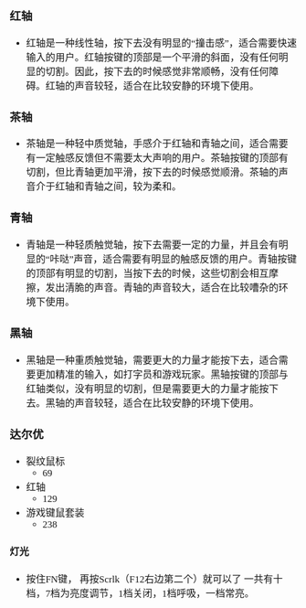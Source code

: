 <span  style="font-family: Simsun,serif; font-size: 17px; ">

### 红轴

- 红轴是一种线性轴，按下去没有明显的“撞击感”，适合需要快速输入的用户。红轴按键的顶部是一个平滑的斜面，没有任何明显的切割。因此，按下去的时候感觉非常顺畅，没有任何障碍。红轴的声音较轻，适合在比较安静的环境下使用。

### 茶轴

- 茶轴是一种轻中质觉轴，手感介于红轴和青轴之间，适合需要有一定触感反馈但不需要太大声响的用户。茶轴按键的顶部有切割，但比青轴更加平滑，按下去的时候感觉顺滑。茶轴的声音介于红轴和青轴之间，较为柔和。

### 青轴

- 青轴是一种轻质触觉轴，按下去需要一定的力量，并且会有明显的“咔哒”声音，适合需要有明显的触感反馈的用户。青轴按键的顶部有明显的切割，当按下去的时候，这些切割会相互摩擦，发出清脆的声音。青轴的声音较大，适合在比较嘈杂的环境下使用。

### 黑轴

- 黑轴是一种重质触觉轴，需要更大的力量才能按下去，适合需要更加精准的输入，如打字员和游戏玩家。黑轴按键的顶部与红轴类似，没有明显的切割，但是需要更大的力量才能按下去。黑轴的声音较轻，适合在比较安静的环境下使用。

### 达尔优

- 裂纹鼠标
    - 69
- 红轴
    - 129
- 游戏键鼠套装
    - 238

#### 灯光

- 按住FN键， 再按Scrlk（F12右边第二个）就可以了 一共有十档，7档为亮度调节，1档关闭，1档呼吸，一档常亮。

</span>